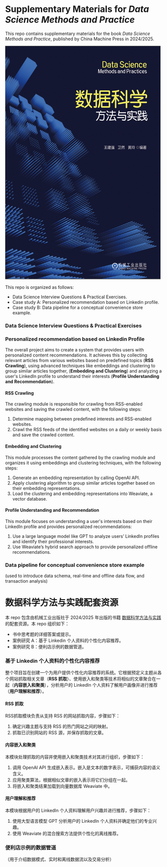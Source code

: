 # Supplementary Materials for ***Data Science Methods and Practice***

This repo contains supplementary materials for the book *Data Science Methods and Practice*, published by China Machine Press in 2024/2025. 

<img src="https://github.com/qqwjq1981/data_science_practice/blob/main/dataScience.jpg" alt="Alt text" width="500" height="750">


This repo is organized as follows:
- Data Science Interview Questions & Practical Exercises.
- Case study A: Personalized recommendation based on Linkedin profile.
- Case study B: Data pipeline for a conceptual convenience store example.

### Data Science Interview Questions & Practical Exercises


### Personalized recommendation based on Linkedin Profile
The overall project aims to create a system that provides users with personalized content recommendations. It achieves this by collecting relevant articles from various websites based on predefined topics (**RSS Crawling**), using advanced techniques like embeddings and clustering to group similar articles together, (**Embedding and Clustering**) and analyzing a user's LinkedIn profile to understand their interests (**Profile Understanding and Recommendation**).

#### RSS Crawling
The crawling module is responsible for crawling from RSS-enabled websites and saving the crawled content, with the following steps:

1. Determine mapping between predefined interests and RSS-enabled websites.
2. Crawl the RSS feeds of the identified websites on a daily or weekly basis and save the crawled content.

#### Embedding and Clustering
This module processes the content gathered by the crawling module and organizes it using embeddings and clustering techniques, with the following steps:

1. Generate an embedding representation by calling OpenAI API.
2. Apply clustering algorithm to group similar articles together based on their embedding representations.
3. Load the clustering and embedding representations into Weaviate, a vector database.
#### Profile Understanding and Recommendation
This module focuses on understanding a user's interests based on their LinkedIn profile and provides personalized recommendations:
 1. Use a large language model like GPT to analyze users’ LinkedIn profiles and identify their professional interests.
2. Use Weaviate’s hybrid search approach to provide personalized offline recommendations.

### Data pipeline for conceptual convenience store example

(used to introduce data schema, real-time and offline data flow, and transaction analysis)

# 数据科学方法与实践配套资源

本 repo 包含由机械工业出版社于 2024/2025 年出版的书籍 [数据科学方法与实践](https://) 的配套资源。本 repo 组织如下：
- 书中思考题的详细答案或提示。
- 案例研究 A：基于 Linkedin 个人资料的个性化内容推荐。
- 案例研究 B：便利店示例的数据管道。

### 基于 Linkedin 个人资料的个性化内容推荐
整个项目旨在创建一个为用户提供个性化内容推荐的系统。它根据预定义主题从各个网站抓取相关文章（**RSS 抓取**）、使用嵌入和聚类等技术将相似的文章聚合在一起（**内容嵌入和聚类**），分析用户的 LinkedIn 个人资料了解用户画像并进行推荐（**用户理解和推荐**）。
#### RSS 抓取
RSS抓取模块负责从支持 RSS 的网站抓取内容，步骤如下：
1. 确定兴趣主题与支持 RSS 的热门网站之间的映射。
2. 抓取已识别网站的 RSS 源，并保存抓取的文章。

#### 内容嵌入和聚类

本模块处理抓取的内容并使用嵌入和聚类技术对其进行组织，步骤如下：
1. 调用 OpenAI API 生成嵌入表示。嵌入是文本的数字表示，可捕获内容的语义含义。
2. 应用聚类算法，根据相似文章的嵌入表示将它们分组在一起。
3. 将嵌入和聚类结果加载到向量数据库 Weaviate 中。

#### 用户理解和推荐
本模块根据用户的 LinkedIn 个人资料理解用户兴趣并进行推荐，步骤如下：
1. 使用大型语言模型 GPT 分析用户的 LinkedIn 个人资料并确定他们的专业兴趣。
2. 使用 Wea​​viate 的混合搜索方法提供个性化的离线推荐。

### 便利店示例的数据管道

（用于介绍数据模式、实时和离线数据流以及交易分析）